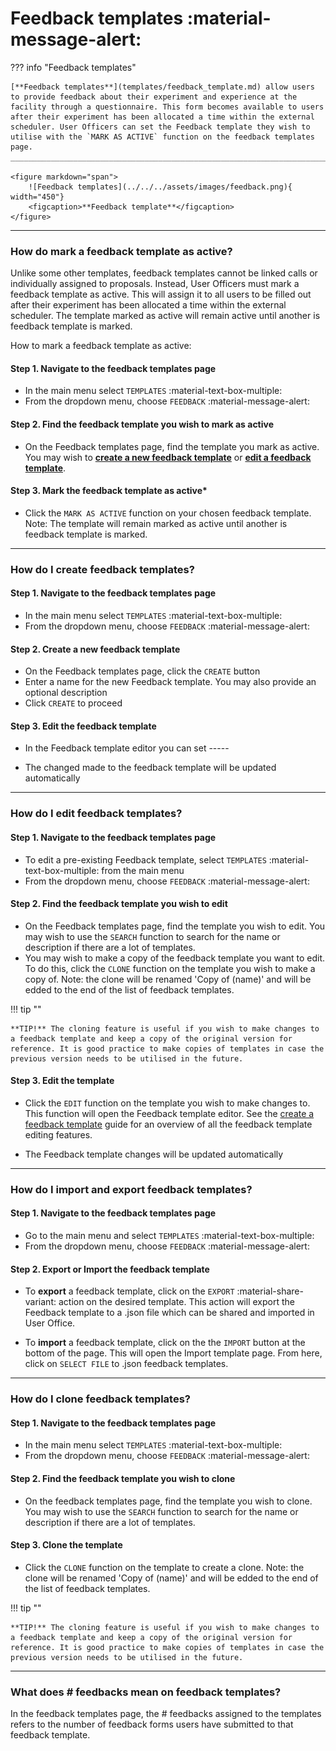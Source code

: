 # Feedback templates :material-message-alert:

??? info "Feedback templates" 

    [**Feedback templates**](templates/feedback_template.md) allow users to provide feedback about their experiment and experience at the facility through a questionnaire. This form becomes available to users after their experiment has been allocated a time within the external scheduler. User Officers can set the Feedback template they wish to utilise with the `MARK AS ACTIVE` function on the feedback templates page. 
    ______________________________________________________________________________________
    
    <figure markdown="span">  
        ![Feedback templates](../../../assets/images/feedback.png){ width="450"}
        <figcaption>**Feedback template**</figcaption>
    </figure>

_____________________________________________________________________________________________________

### **How do mark a feedback template as active?**

Unlike some other templates, feedback templates cannot be linked calls or individually assigned to proposals. Instead, User Officers must mark a feedback template as active. This will assign it to all users to be filled out after their experiment has been allocated a time within the external scheduler. The template marked as active will remain active until another is feedback template is marked.  

How to mark a feedback template as active: 

#### **Step 1. Navigate to the feedback templates page**

* In the main menu select `TEMPLATES` :material-text-box-multiple:
* From the dropdown menu, choose `FEEDBACK` :material-message-alert:

#### **Step 2. Find the feedback template you wish to mark as active**

* On the Feedback templates page, find the template you mark as active. You may wish to [**create a new feedback template**](templates/feedback_template.md) or [**edit a feedback template**](templates/feedback_template.md).

#### **Step 3. Mark the feedback template as active***
* Click the `MARK AS ACTIVE` function on your chosen feedback template. Note: The template will remain marked as active until another is feedback template is marked.  

_____________________________________________________________________________________________________

### **How do I create feedback templates?**

#### **Step 1. Navigate to the feedback templates page**

* In the main menu select `TEMPLATES` :material-text-box-multiple:
* From the dropdown menu, choose `FEEDBACK` :material-message-alert:

#### **Step 2. Create a new feedback template**

* On the Feedback templates page, click the `CREATE` button
* Enter a name for the new Feedback template. You may also provide an optional description
* Click `CREATE` to proceed

#### **Step 3. Edit the feedback template**

* In the Feedback template editor you can set -----

* The changed made to the feedback template will be updated automatically

_____________________________________________________________________________________________________

### **How do I edit feedback templates?**

#### **Step 1. Navigate to the feedback templates page**

* To edit a pre-existing Feedback template, select `TEMPLATES` :material-text-box-multiple: from the main menu
* From the dropdown menu, choose `FEEDBACK` :material-message-alert:

#### **Step 2. Find the feedback template you wish to edit**

* On the Feedback templates page, find the template you wish to edit. You may wish to use the `SEARCH` function to search for the name or description if there are a lot of templates.
* You may wish to make a copy of the feedback template you want to edit. To do this, click the `CLONE` function on the template you wish to make a copy of.  Note: the clone will be renamed 'Copy of (name)' and will be edded to the end of the list of feedback templates. 

!!! tip ""

    **TIP!** The cloning feature is useful if you wish to make changes to a feedback template and keep a copy of the original version for reference. It is good practice to make copies of templates in case the previous version needs to be utilised in the future.

#### **Step 3. Edit the template**

* Click the `EDIT` function on the template you wish to make changes to. This function will open the Feedback template editor. See the [create a feedback template](templates/feedback_template.md) guide for an overview of all the feedback template editing features.

* The Feedback template changes will be updated automatically

_____________________________________________________________________________________________________

### **How do I import and export feedback templates?**

#### **Step 1. Navigate to the feedback templates page**

* Go to the main menu and select `TEMPLATES` :material-text-box-multiple:
* From the dropdown menu, choose `FEEDBACK` :material-message-alert:

#### **Step 2. Export or Import the feedback template**

* To **export** a feedback template, click on the `EXPORT` :material-share-variant: action on the desired template. This action will export the Feedback template to a .json file which can be shared and imported in User Office. 

* To **import** a feedback template, click on the the `IMPORT` button at the bottom of the page. This will open the Import template page. From here, click on `SELECT FILE` to .json feedback templates.

_____________________________________________________________________________________________________

### **How do I clone feedback templates?**

#### **Step 1. Navigate to the feedback templates page**

* In the main menu select `TEMPLATES` :material-text-box-multiple:
* From the dropdown menu, choose `FEEDBACK` :material-message-alert:

#### **Step 2. Find the feedback template you wish to clone**

* On the feedback templates page, find the template you wish to clone. You may wish to use the `SEARCH` function to search for the name or description if there are a lot of templates.

#### **Step 3. Clone the template**

* Click the `CLONE` function on the template to create a clone. Note: the clone will be renamed 'Copy of (name)' and will be edded to the end of the list of feedback templates. 

!!! tip ""

    **TIP!** The cloning feature is useful if you wish to make changes to a feedback template and keep a copy of the original version for reference. It is good practice to make copies of templates in case the previous version needs to be utilised in the future.

_____________________________________________________________________________________________________


### **What does # feedbacks mean on feedback templates?**

In the feedback templates page, the # feedbacks assigned to the templates refers to the number of feedback forms users have submitted to that feedback template. 
